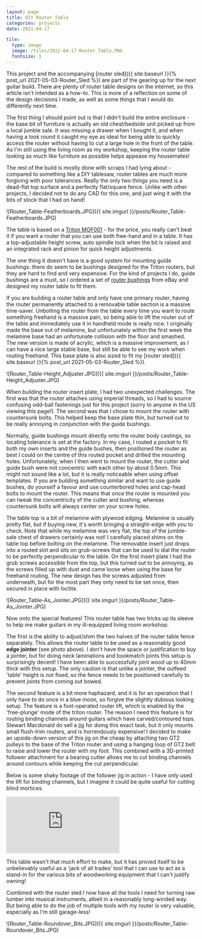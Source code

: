 ```yaml
---
layout: page
title: DIY Router Table
categories: projects
date: 2021-04-17

tile:
  type: image
  image: /tiles/2021-04-17-Router_Table.PNG
  fontsize: 1
---
```


This project and the accompanying [router sled]({{ site.baseurl }}{% post_url 2021-05-03-Router_Sled %}) are part of the gearing up for the next guitar build. There are plenty of router table designs on the internet, so this article isn't intended as a how-to. This is more of a reflection on some of the design decisions I made, as well as some things that I would do differently next time.

The first thing I should point out is that I didn't build the entire enclosure - the base bit of furniture is actually an old chest/bedside unit picked up from a local jumble sale. It was missing a drawer when I bought it, and when having a look round it caught my eye as ideal for being able to quickly access the router without having to cut a large hole in the front of the table. As I'm still using the living room as my workshop, keeping the router table looking as much like furniture as possible helps appease my housemates!

The rest of the build is mostly done with scraps I had lying about - compared to something like a DIY tablesaw, router tables are much more forgiving with poor tolerances. Really the only two things you need is a dead-flat top surface and a perfectly flat/square fence. Unlike with other projects, I decided not to do any CAD for this one, and just wing it with the bits of stock that I had on hand!

![Router_Table-Featherboards.JPG]({{ site.imgurl }}/posts/Router_Table-Featherboards.JPG)

The table is based on a [Triton MOF001](https://www.tritontools.com/en-GB/Product/Power%20Tools/Routers/MOF001) - for the price, you really can't beat it if you want a router that you can use both free-hand and in a table. It has a top-adjustable height screw, auto spindle lock when the bit is raised and an integrated rack and pinion for quick height adjustments.

The one thing it doesn't have is a good system for mounting guide bushings: there do seem to be bushings designed for the Triton routers, but they are hard to find and very expensive. For the kind of projects I do, guide bushings are a must, so I ordered a set of [router bushings](https://www.ebay.co.uk/itm/144011002195) from eBay and designed my router table to fit them.

If you are building a router table and only have one primary router, having the router permanently attached to a removable table section is a massive time-saver. Unbolting the router from the table every time you want to route something freehand is a massive pain, so being able to lift the router out of the table and immediately use it in handheld mode is really nice. I originally made the base out of melamine, but unfortunately within the first week the melamine base had an unfortunate collision with the floor and smashed. The new version is made of acrylic, which is a massive improvement, as I can have a nice large stable base, but still be able to see my work when routing freehand. This base plate is also sized to fit my [router sled]({{ site.baseurl }}{% post_url 2021-05-03-Router_Sled %}).

![Router_Table-Height_Adjuster.JPG]({{ site.imgurl }}/posts/Router_Table-Height_Adjuster.JPG)

When building the router insert plate, I had two unexpected challenges. The first was that the router attaches using imperial threads, so I had to source confusing odd-ball fastenings just for this project (sorry to anyone in the US viewing this page!). The second was that I chose to mount the router with countersunk bolts. This helped keep the base plate thin, but turned out to be really annoying in conjunction with the guide bushings.

Normally, guide bushings mount directly onto the router body castings, so locating tolerance is set at the factory. In my case, I routed a pocket to fit both my own inserts and the guide bushes, then positioned the router as best I could on the centre of this routed pocket and drilled the mounting holes. Unfortunately, when I then went to mount the router, the cutter and guide bush were not concentric with each other by about 0.5mm. This might not sound like a lot, but it is really noticeable when using offset templates. If you are building something similar and want to use guide bushes, do yourself a favour and use counterbored holes and cap-head bolts to mount the router. This means that once the router is mounted you can tweak the concentricity of the cutter and bushing, whereas countersunk bolts will always center on your screw holes.

The table top is a bit of melamine with plywood edging. Melamine is usually pretty flat, but if buying new, it's worth bringing a straight-edge with you to check. Note that while my melamine was very flat, the top of the jumble-sale chest of drawers certainly was not! I carefully placed shims on the table top before bolting on the melamine. The removable insert just drops into a routed slot and sits on grub-screws that can be used to dial the router to be perfectly perpendicular to the table. On the first insert plate I had the grub screws accessible from the top, but this turned out to be annoying, as the screws filled up with dust and came loose when using the base for freehand routing. The new design has the screws adjusted from underneath, but for the most part they only need to be set once, then secured in place with loctite.

![Router_Table-As_Jointer.JPG]({{ site.imgurl }}/posts/Router_Table-As_Jointer.JPG)

Now onto the special features! This router table has two tricks up its sleeve to help me make guitars in my ill-equipped living room workshop.

The first is the ability to adjust/shim the two halves of the router table fence separately. This allows the router table to be used as a reasonably good **edge jointer** (see photo above). I don't have the space or justification to buy a jointer, but for doing neck laminations and bookmatch joints this setup is surprisingly decent! I have been able to successfully joint wood up to 40mm thick with this setup. The only caution is that unlike a jointer, the outfeed 'table' height is not fixed, so the fence needs to be positioned carefully to prevent joints from coming out bowed.

The second feature is a bit more haphazard, and it is for an operation that I only have to do once in a blue moon, so forgive the slightly dubious looking setup. The feature is a foot-operated router lift, which is enabled by the 'free-plunge' mode of the triton router. The reason I need this feature is for routing binding channels around guitars which have carved/contoured tops. Stewart Macdonald do sell a [jig](https://www.madinter.com/en/stewmac-truechannel-binding-router-jig-with-guitar-body-cradle.html) for doing this exact task, but it only mounts small flush-trim routers, and is horrendously expensive! I decided to make an upside-down version of this jig on the cheap by attaching two GT2 pulleys to the base of the Triton router and using a hanging loop of GT2 belt to raise and lower the router with my foot. This combined with a 3D-printed follower attachment for a bearing cutter allows me to cut binding channels around contours while keeping the cut perpendicular.

Below is some shaky footage of the follower jig in action - I have only used the lift for binding channels, but I imagine it could be quite useful for cutting blind mortices.

<div class="aspect-ratio">
  <iframe type="text/html" src="https://www.youtube.com/embed/rJnqyoF_4G4?version=3&loop=1=&controls=0&modestbranding=1&mute=1" frameborder="0"></iframe>
</div>

This table wasn't that much effort to make, but it has proved itself to be unbelievably useful as a 'jack of all trades' tool that I can use to act as a stand-in for the various bits of woodworking equipment that I can't justify owning!

Combined with the router sled I now have all the tools I need for turning raw lumber into musical instruments, albeit in a reasonably long-winded way. But being able to do the job of multiple tools with my router is very valuable, especially as I'm still garage-less!

![Router_Table-Roundover_Bits.JPG]({{ site.imgurl }}/posts/Router_Table-Roundover_Bits.JPG)
